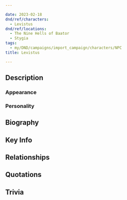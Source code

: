```yaml
---

date: 2023-02-18
dnd/ref/characters:
  - Levistus
dnd/ref/locations:
  - The Nine Hells of Baator
  - Stygia
tags:
  - my/DND/campaigns/import_campaign/characters/NPC
title: Levistus

---
```


## Description

### Appearance

### Personality

## Biography

## Key Info

## Relationships

## Quotations

## Trivia

